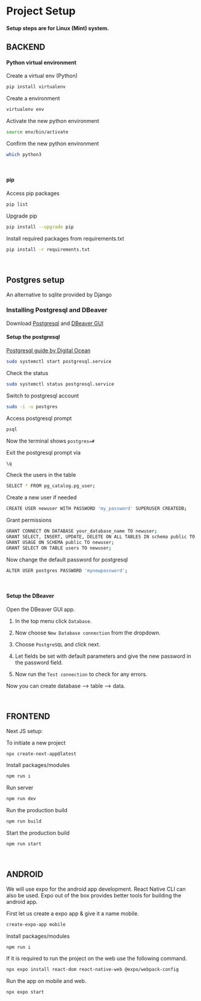 # Project Setup

#### Setup steps are for Linux (Mint) system.

## BACKEND

#### Python virtual environment

Create a virtual env (Python)

```sh
pip install virtualenv
```

Create a environment

```sh
virtualenv env
```

Activate the new python environment

```sh
source env/bin/activate
```

Confirm the new python environment

```sh
which python3
```

<br>

#### pip

Access pip packages

```sh
pip list
```

Upgrade pip

```sh
pip install --upgrade pip
```

Install required packages from requirements.txt

```sh
pip install -r requirements.txt
```

<br>

## Postgres setup

An alternative to sqlite provided by Django

### Installing Postgresql and DBeaver

Download [Postgresql](https://www.postgresql.org/download/) and [DBeaver GUI](https://dbeaver.io/download/)

#### Setup the postgresql

[Postgresql guide by Digital Ocean](https://www.digitalocean.com/community/tutorials/how-to-install-and-use-postgresql-on-ubuntu-20-04)

```sh
sudo systemctl start postgresql.service
```

Check the status

```sh
sudo systemctl status postgresql.service
```

Switch to postgresql account

```sh
sudo -i -u postgres
```

Access postgresql prompt

```sh
psql
```

Now the terminal shows `postgres=#`

Exit the postgresql prompt via

```sh
\q
```

Check the users in the table

```sh
SELECT * FROM pg_catalog.pg_user;
```

Create a new user if needed

```sh
CREATE USER newuser WITH PASSWORD 'my_password' SUPERUSER CREATEDB;

```

Grant permissions

```sh
GRANT CONNECT ON DATABASE your_database_name TO newuser;
GRANT SELECT, INSERT, UPDATE, DELETE ON ALL TABLES IN schema public TO newuser;
GRANT USAGE ON SCHEMA public TO newuser;
GRANT SELECT ON TABLE users TO newuser;

```

Now change the default password for postgresql

```sh
ALTER USER postgres PASSWORD 'mynewpassword';
```

<br>

#### Setup the DBeaver

Open the DBeaver GUI app.

1. In the top menu click `Database`.

2. Now choose `New Database connection` from the dropdown.

3. Choose `PostgreSQL` and click next.

4. Let fields be set with default parameters and give the new password in the password field.

5. Now run the `Test connection` to check for any errors.

Now you can create database --> table --> data.

<br>

## FRONTEND

Next JS setup:

To initiate a new project

```sh
npx create-next-app@latest
```

Install packages/modules

```sh
npm run i
```

Run server

```sh
npm run dev
```

Run the production build

```sh
npm run build
```

Start the production build

```sh
npm run start
```

<br>

## ANDROID

We will use expo for the android app development. React Native CLI can also be used.
Expo out of the box provides better tools for building the android app.

First let us create a expo app & give it a name mobile.

```sh
create-expo-app mobile
```

Install packages/modules

```sh
npm run i
```

If it is required to run the project on the web use the following command.

```sh
npx expo install react-dom react-native-web @expo/webpack-config
```

Run the app on mobile and web.

```sh
npx expo start
```

